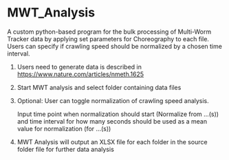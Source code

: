 # MWT_Analysis
A custom python-based program for the bulk processing of Multi-Worm Tracker data by applying set parameters for Choreography to each file. Users can specify if crawling speed should be normalized by a chosen time interval.

1. Users need to generate data is described in https://www.nature.com/articles/nmeth.1625
2. Start MWT analysis and select folder containing data files
3. Optional: User can toggle normalization of crawling speed analysis.

    Input time point when normalization should start (Normalize from ...(s)) and time interval for how many seconds should be used as a mean value for normalization (for ...(s))

4. MWT Analysis will output an XLSX file for each folder in the source folder file for further data analysis
